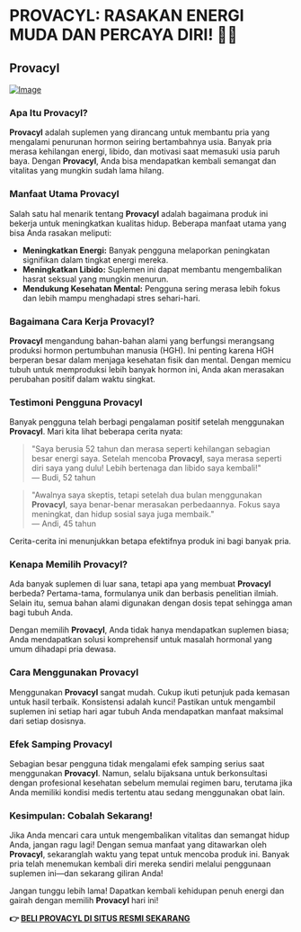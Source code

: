 # PROVACYL: RASAKAN ENERGI MUDA DAN PERCAYA DIRI! 💪✨

## Provacyl

[![Image](https://www2.sellhealth.com/292/provacyl_300x250.jpg)](https://gchaffi.com/0eCnR7qc)

### Apa Itu Provacyl?

**Provacyl** adalah suplemen yang dirancang untuk membantu pria yang mengalami penurunan hormon seiring bertambahnya usia. Banyak pria merasa kehilangan energi, libido, dan motivasi saat memasuki usia paruh baya. Dengan **Provacyl**, Anda bisa mendapatkan kembali semangat dan vitalitas yang mungkin sudah lama hilang.

### Manfaat Utama Provacyl

Salah satu hal menarik tentang **Provacyl** adalah bagaimana produk ini bekerja untuk meningkatkan kualitas hidup. Beberapa manfaat utama yang bisa Anda rasakan meliputi:

- **Meningkatkan Energi:** Banyak pengguna melaporkan peningkatan signifikan dalam tingkat energi mereka.
- **Meningkatkan Libido:** Suplemen ini dapat membantu mengembalikan hasrat seksual yang mungkin menurun.
- **Mendukung Kesehatan Mental:** Pengguna sering merasa lebih fokus dan lebih mampu menghadapi stres sehari-hari.

### Bagaimana Cara Kerja Provacyl?

**Provacyl** mengandung bahan-bahan alami yang berfungsi merangsang produksi hormon pertumbuhan manusia (HGH). Ini penting karena HGH berperan besar dalam menjaga kesehatan fisik dan mental. Dengan memicu tubuh untuk memproduksi lebih banyak hormon ini, Anda akan merasakan perubahan positif dalam waktu singkat.

### Testimoni Pengguna Provacyl

Banyak pengguna telah berbagi pengalaman positif setelah menggunakan **Provacyl**. Mari kita lihat beberapa cerita nyata:

> "Saya berusia 52 tahun dan merasa seperti kehilangan sebagian besar energi saya. Setelah mencoba **Provacyl**, saya merasa seperti diri saya yang dulu! Lebih bertenaga dan libido saya kembali!"  
> — Budi, 52 tahun

> "Awalnya saya skeptis, tetapi setelah dua bulan menggunakan **Provacyl**, saya benar-benar merasakan perbedaannya. Fokus saya meningkat, dan hidup sosial saya juga membaik."  
> — Andi, 45 tahun

Cerita-cerita ini menunjukkan betapa efektifnya produk ini bagi banyak pria.

### Kenapa Memilih Provacyl?

Ada banyak suplemen di luar sana, tetapi apa yang membuat **Provacyl** berbeda? Pertama-tama, formulanya unik dan berbasis penelitian ilmiah. Selain itu, semua bahan alami digunakan dengan dosis tepat sehingga aman bagi tubuh Anda.

Dengan memilih **Provacyl**, Anda tidak hanya mendapatkan suplemen biasa; Anda mendapatkan solusi komprehensif untuk masalah hormonal yang umum dihadapi pria dewasa.

### Cara Menggunakan Provacyl

Menggunakan **Provacyl** sangat mudah. Cukup ikuti petunjuk pada kemasan untuk hasil terbaik. Konsistensi adalah kunci! Pastikan untuk mengambil suplemen ini setiap hari agar tubuh Anda mendapatkan manfaat maksimal dari setiap dosisnya.

### Efek Samping Provacyl

Sebagian besar pengguna tidak mengalami efek samping serius saat menggunakan **Provacyl**. Namun, selalu bijaksana untuk berkonsultasi dengan profesional kesehatan sebelum memulai regimen baru, terutama jika Anda memiliki kondisi medis tertentu atau sedang menggunakan obat lain.

### Kesimpulan: Cobalah Sekarang!

Jika Anda mencari cara untuk mengembalikan vitalitas dan semangat hidup Anda, jangan ragu lagi! Dengan semua manfaat yang ditawarkan oleh **Provacyl**, sekaranglah waktu yang tepat untuk mencoba produk ini. Banyak pria telah menemukan kembali diri mereka sendiri melalui penggunaan suplemen ini—dan sekarang giliran Anda!

Jangan tunggu lebih lama! Dapatkan kembali kehidupan penuh energi dan gairah dengan memilih **Provacyl** hari ini!



**👉 [BELI PROVACYL DI SITUS RESMI SEKARANG](https://gchaffi.com/0eCnR7qc)**